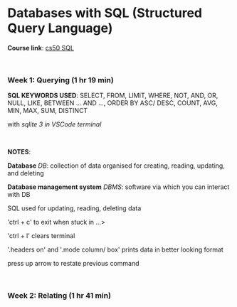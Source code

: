 # Databases with SQL (Structured Query Language)

**Course link**: [cs50 SQL](https://cs50.harvard.edu/sql/)

<br/>

### Week 1: Querying (1 hr 19 min)

**SQL KEYWORDS USED**: SELECT, FROM, LIMIT, WHERE, NOT, AND, OR, NULL, LIKE, BETWEEN ... AND ..., ORDER BY ASC/ DESC, COUNT, AVG, MIN, MAX, SUM, DISTINCT

with *sqlite 3 in VSCode terminal*

<br/>

**NOTES**:

**Database** *DB*: collection of data organised for creating, reading, updating, and deleting

**Database management system** *DBMS*: software via which you can interact with DB

SQL used for updating, reading, deleting data

'ctrl + c' to exit when stuck in ...>

'ctrl + l' clears terminal

'.headers on' and '.mode column/ box' prints data in better looking format

press up arrow to restate previous command

<br/>

### Week 2: Relating (1 hr 41 min)



